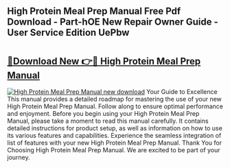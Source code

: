 ## High Protein Meal Prep Manual Free Pdf Download - Part-hOE New Repair Owner Guide - User Service Edition UePbw

# <h2><a href="http://cf23670.oget.top/?id=High+Protein+Meal+Prep+Manual">🔗Download New 👉🔴 High Protein Meal Prep Manual</a></h2>

[![High Protein Meal Prep Manual new download](https://i.imgur.com/5g1atiW.png)](http://cf23670.oget.top/?id=High+Protein+Meal+Prep+Manual)
Your Guide to Excellence This manual provides a detailed roadmap for mastering the use of your new High Protein Meal Prep Manual. Follow along to ensure optimal performance and enjoyment. Before you begin using your High Protein Meal Prep Manual, please take a moment to read this manual carefully. It contains detailed instructions for product setup, as well as information on how to use its various features and capabilities. Experience the seamless integration of list of features with your new High Protein Meal Prep Manual. Thank You for Choosing High Protein Meal Prep Manual. We are excited to be part of your journey.
